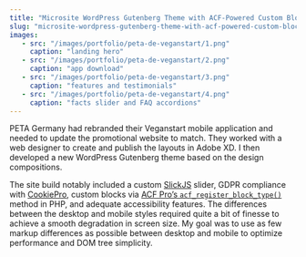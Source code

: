 ```yaml
---
title: "Microsite WordPress Gutenberg Theme with ACF-Powered Custom Blocks"
slug: "microsite-wordpress-gutenberg-theme-with-acf-powered-custom-blocks"
images:
   - src: "/images/portfolio/peta-de-veganstart/1.png"
     caption: "landing hero"
   - src: "/images/portfolio/peta-de-veganstart/2.png"
     caption: "app download"
   - src: "/images/portfolio/peta-de-veganstart/3.png"
     caption: "features and testimonials"
   - src: "/images/portfolio/peta-de-veganstart/4.png"
     caption: "facts slider and FAQ accordions"
---
```


PETA Germany had rebranded their Veganstart mobile application and needed to update the promotional website to match. They worked with a web designer to create and publish the layouts in Adobe XD. I then developed a new WordPress Gutenberg theme based on the design compositions.

The site build notably included a custom [SlickJS](https://kenwheeler.github.io/slick/) slider, GDPR compliance with [CookiePro](https://www.cookiepro.com/), custom blocks via [ACF Pro’s `acf_register_block_type()`](https://www.advancedcustomfields.com/resources/acf_register_block_type/) method in PHP, and adequate accessibility features. The differences between the desktop and mobile styles required quite a bit of finesse to achieve a smooth degradation in screen size. My goal was to use as few markup differences as possible between desktop and mobile to optimize performance and DOM tree simplicity.
